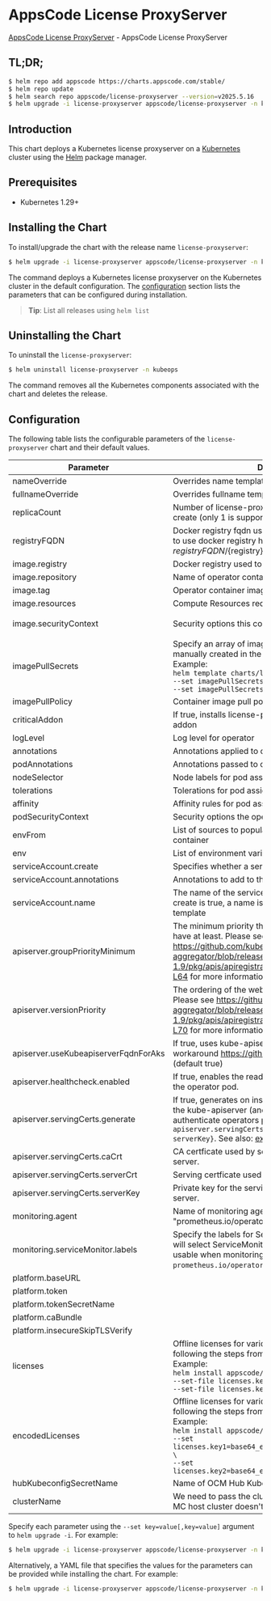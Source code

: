 # AppsCode License ProxyServer

[AppsCode License ProxyServer](https://github.com/appscode-cloud/license-proxyserver) - AppsCode License ProxyServer

## TL;DR;

```bash
$ helm repo add appscode https://charts.appscode.com/stable/
$ helm repo update
$ helm search repo appscode/license-proxyserver --version=v2025.5.16
$ helm upgrade -i license-proxyserver appscode/license-proxyserver -n kubeops --create-namespace --version=v2025.5.16
```

## Introduction

This chart deploys a Kubernetes license proxyserver on a [Kubernetes](http://kubernetes.io) cluster using the [Helm](https://helm.sh) package manager.

## Prerequisites

- Kubernetes 1.29+

## Installing the Chart

To install/upgrade the chart with the release name `license-proxyserver`:

```bash
$ helm upgrade -i license-proxyserver appscode/license-proxyserver -n kubeops --create-namespace --version=v2025.5.16
```

The command deploys a Kubernetes license proxyserver on the Kubernetes cluster in the default configuration. The [configuration](#configuration) section lists the parameters that can be configured during installation.

> **Tip**: List all releases using `helm list`

## Uninstalling the Chart

To uninstall the `license-proxyserver`:

```bash
$ helm uninstall license-proxyserver -n kubeops
```

The command removes all the Kubernetes components associated with the chart and deletes the release.

## Configuration

The following table lists the configurable parameters of the `license-proxyserver` chart and their default values.

|              Parameter               |                                                                                                                                                                          Description                                                                                                                                                                          |                                                                                            Default                                                                                             |
|--------------------------------------|---------------------------------------------------------------------------------------------------------------------------------------------------------------------------------------------------------------------------------------------------------------------------------------------------------------------------------------------------------------|------------------------------------------------------------------------------------------------------------------------------------------------------------------------------------------------|
| nameOverride                         | Overrides name template                                                                                                                                                                                                                                                                                                                                       | <code>""</code>                                                                                                                                                                                |
| fullnameOverride                     | Overrides fullname template                                                                                                                                                                                                                                                                                                                                   | <code>""</code>                                                                                                                                                                                |
| replicaCount                         | Number of license-proxyserver operator replicas to create (only 1 is supported)                                                                                                                                                                                                                                                                               | <code>1</code>                                                                                                                                                                                 |
| registryFQDN                         | Docker registry fqdn used to pull docker images Set this to use docker registry hosted at ${registryFQDN}/${registry}/${image}                                                                                                                                                                                                                                | <code>ghcr.io</code>                                                                                                                                                                           |
| image.registry                       | Docker registry used to pull operator image                                                                                                                                                                                                                                                                                                                   | <code>appscode</code>                                                                                                                                                                          |
| image.repository                     | Name of operator container image                                                                                                                                                                                                                                                                                                                              | <code>license-proxyserver</code>                                                                                                                                                               |
| image.tag                            | Operator container image tag                                                                                                                                                                                                                                                                                                                                  | <code>""</code>                                                                                                                                                                                |
| image.resources                      | Compute Resources required by the operator container                                                                                                                                                                                                                                                                                                          | <code>{}</code>                                                                                                                                                                                |
| image.securityContext                | Security options this container should run with                                                                                                                                                                                                                                                                                                               | <code>{"allowPrivilegeEscalation":false,"capabilities":{"drop":["ALL"]},"readOnlyRootFilesystem":true,"runAsNonRoot":true,"runAsUser":65534,"seccompProfile":{"type":"RuntimeDefault"}}</code> |
| imagePullSecrets                     | Specify an array of imagePullSecrets. Secrets must be manually created in the namespace. <br> Example: <br> `helm template charts/license-proxyserver \` <br> `--set imagePullSecrets[0].name=sec0 \` <br> `--set imagePullSecrets[1].name=sec1`                                                                                                              | <code>[]</code>                                                                                                                                                                                |
| imagePullPolicy                      | Container image pull policy                                                                                                                                                                                                                                                                                                                                   | <code>IfNotPresent</code>                                                                                                                                                                      |
| criticalAddon                        | If true, installs license-proxyserver operator as critical addon                                                                                                                                                                                                                                                                                              | <code>false</code>                                                                                                                                                                             |
| logLevel                             | Log level for operator                                                                                                                                                                                                                                                                                                                                        | <code>3</code>                                                                                                                                                                                 |
| annotations                          | Annotations applied to operator deployment                                                                                                                                                                                                                                                                                                                    | <code>{}</code>                                                                                                                                                                                |
| podAnnotations                       | Annotations passed to operator pod(s).                                                                                                                                                                                                                                                                                                                        | <code>{}</code>                                                                                                                                                                                |
| nodeSelector                         | Node labels for pod assignment                                                                                                                                                                                                                                                                                                                                | <code>{"kubernetes.io/os":"linux"}</code>                                                                                                                                                      |
| tolerations                          | Tolerations for pod assignment                                                                                                                                                                                                                                                                                                                                | <code>[]</code>                                                                                                                                                                                |
| affinity                             | Affinity rules for pod assignment                                                                                                                                                                                                                                                                                                                             | <code>{}</code>                                                                                                                                                                                |
| podSecurityContext                   | Security options the operator pod should run with.                                                                                                                                                                                                                                                                                                            | <code>{"fsGroup":65535}</code>                                                                                                                                                                 |
| envFrom                              | List of sources to populate environment variables in the container                                                                                                                                                                                                                                                                                            | <code>[]</code>                                                                                                                                                                                |
| env                                  | List of environment variables to set in the container                                                                                                                                                                                                                                                                                                         | <code>[]</code>                                                                                                                                                                                |
| serviceAccount.create                | Specifies whether a service account should be created                                                                                                                                                                                                                                                                                                         | <code>true</code>                                                                                                                                                                              |
| serviceAccount.annotations           | Annotations to add to the service account                                                                                                                                                                                                                                                                                                                     | <code>{}</code>                                                                                                                                                                                |
| serviceAccount.name                  | The name of the service account to use. If not set and create is true, a name is generated using the fullname template                                                                                                                                                                                                                                        | <code></code>                                                                                                                                                                                  |
| apiserver.groupPriorityMinimum       | The minimum priority the webhook api group should have at least. Please see https://github.com/kubernetes/kube-aggregator/blob/release-1.9/pkg/apis/apiregistration/v1beta1/types.go#L58-L64 for more information on proper values of this field.                                                                                                             | <code>10000</code>                                                                                                                                                                             |
| apiserver.versionPriority            | The ordering of the webhook api inside of the group. Please see https://github.com/kubernetes/kube-aggregator/blob/release-1.9/pkg/apis/apiregistration/v1beta1/types.go#L66-L70 for more information on proper values of this field                                                                                                                          | <code>15</code>                                                                                                                                                                                |
| apiserver.useKubeapiserverFqdnForAks | If true, uses kube-apiserver FQDN for AKS cluster to workaround https://github.com/Azure/AKS/issues/522 (default true)                                                                                                                                                                                                                                        | <code>true</code>                                                                                                                                                                              |
| apiserver.healthcheck.enabled        | If true, enables the readiness and liveliness probes for the operator pod.                                                                                                                                                                                                                                                                                    | <code>false</code>                                                                                                                                                                             |
| apiserver.servingCerts.generate      | If true, generates on install/upgrade the certs that allow the kube-apiserver (and potentially ServiceMonitor) to authenticate operators pods. Otherwise specify certs in `apiserver.servingCerts.{caCrt, serverCrt, serverKey}`. See also: [example terraform](https://github.com/kubeops/installer/blob/master/charts/identity-server/example-terraform.tf) | <code>true</code>                                                                                                                                                                              |
| apiserver.servingCerts.caCrt         | CA certficate used by serving certificate of webhook server.                                                                                                                                                                                                                                                                                                  | <code>""</code>                                                                                                                                                                                |
| apiserver.servingCerts.serverCrt     | Serving certficate used by webhook server.                                                                                                                                                                                                                                                                                                                    | <code>""</code>                                                                                                                                                                                |
| apiserver.servingCerts.serverKey     | Private key for the serving certificate used by webhook server.                                                                                                                                                                                                                                                                                               | <code>""</code>                                                                                                                                                                                |
| monitoring.agent                     | Name of monitoring agent (one of "prometheus.io", "prometheus.io/operator", "prometheus.io/builtin")                                                                                                                                                                                                                                                          | <code>prometheus.io/operator</code>                                                                                                                                                            |
| monitoring.serviceMonitor.labels     | Specify the labels for ServiceMonitor. Prometheus crd will select ServiceMonitor using these labels. Only usable when monitoring agent is `prometheus.io/operator`.                                                                                                                                                                                           | <code>{}</code>                                                                                                                                                                                |
| platform.baseURL                     |                                                                                                                                                                                                                                                                                                                                                               | <code>""</code>                                                                                                                                                                                |
| platform.token                       |                                                                                                                                                                                                                                                                                                                                                               | <code>""</code>                                                                                                                                                                                |
| platform.tokenSecretName             |                                                                                                                                                                                                                                                                                                                                                               | <code>""</code>                                                                                                                                                                                |
| platform.caBundle                    |                                                                                                                                                                                                                                                                                                                                                               | <code>""</code>                                                                                                                                                                                |
| platform.insecureSkipTLSVerify       |                                                                                                                                                                                                                                                                                                                                                               | <code>false</code>                                                                                                                                                                             |
| licenses                             | Offline licenses for various products. Get a license by following the steps from [here](https://license-issuer.appscode.com/). <br> Example: <br> `helm install appscode/license-proxyserver \` <br> `--set-file licenses.key1=/path/to/license/file1 \` <br> `--set-file licenses.key2=/path/to/license/file2`                                               | <code>{}</code>                                                                                                                                                                                |
| encodedLicenses                      | Offline licenses for various products. Get a license by following the steps from [here](https://license-issuer.appscode.com/). <br> Example: <br> `helm install appscode/license-proxyserver \` <br> `--set licenses.key1=base64_encoded(/path/to/license/file1) \` <br> `--set licenses.key2=base64_encoded(/path/to/license/file2)`                         | <code>{}</code>                                                                                                                                                                                |
| hubKubeconfigSecretName              | Name of OCM Hub Kubeconfig secret                                                                                                                                                                                                                                                                                                                             | <code>""</code>                                                                                                                                                                                |
| clusterName                          | We need to pass the cluster name because the OCM-MC host cluster doesn't have Klusterlet object.                                                                                                                                                                                                                                                              | <code>""</code>                                                                                                                                                                                |


Specify each parameter using the `--set key=value[,key=value]` argument to `helm upgrade -i`. For example:

```bash
$ helm upgrade -i license-proxyserver appscode/license-proxyserver -n kubeops --create-namespace --version=v2025.5.16 --set replicaCount=1
```

Alternatively, a YAML file that specifies the values for the parameters can be provided while
installing the chart. For example:

```bash
$ helm upgrade -i license-proxyserver appscode/license-proxyserver -n kubeops --create-namespace --version=v2025.5.16 --values values.yaml
```
